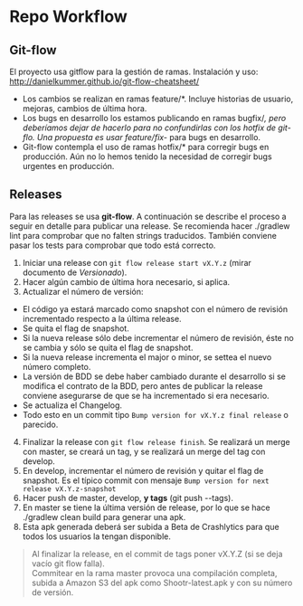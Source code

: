 # Repo Workflow

## Git-flow
El proyecto usa gitflow para la gestión de ramas.
Instalación y uso: http://danielkummer.github.io/git-flow-cheatsheet/

- Los cambios se realizan en ramas feature/*. Incluye historias de usuario, mejoras, cambios de última hora.
- Los bugs en desarrollo los estamos publicando en ramas bugfix/*, pero deberíamos dejar de hacerlo para no confundirlas con los hotfix de git-flo. Una propuesta es usar feature/fix-* para bugs en desarrollo.
- Git-flow contempla el uso de ramas hotfix/* para corregir bugs en producción. Aún no lo hemos tenido la necesidad de corregir bugs urgentes en producción.



## Releases
Para las releases se usa **git-flow**. A continuación se describe el proceso a seguir en detalle para publicar una release.
Se recomienda hacer ./gradlew lint para comprobar que no falten strings traducidos. También conviene pasar los tests para comprobar que todo está correcto.

1. Iniciar una release con `git flow release start vX.Y.z` (mirar documento de *Versionado*).
2. Hacer algún cambio de última hora necesario, si aplica.
3. Actualizar el número de versión:
  - El código ya estará marcado como snapshot con el número de revisión incrementado respecto a la última release.
  - Se quita el flag de snapshot.
  - Si la nueva release sólo debe incrementar el número de revisión, éste no se cambia y sólo se quita el flag de snapshot.
  - Si la nueva release incrementa el major o minor, se settea el nuevo número completo.
  - La versión de BDD se debe haber cambiado durante el desarrollo si se modifica el contrato de la BDD, pero antes de publicar la release conviene asegurarse de que se ha incrementado si era necesario.
  - Se actualiza el Changelog.
  - Todo esto en un commit tipo `Bump version for vX.Y.z final release` o parecido.
4. Finalizar la release con `git flow release finish`. Se realizará un merge con master, se creará un tag, y se realizará un merge del tag con develop.
5. En develop, incrementar el número de revisión y quitar el flag de snapshot. Es el típico commit con mensaje `Bump version for next release vX.Y.z-snapshot`
6. Hacer push de master, develop, **y tags** (git push --tags).
7. En master se tiene la última versión de release, por lo que se hace ./gradlew clean build para generar una apk.
8. Esta apk generada deberá ser subida a Beta de Crashlytics para que todos los usuarios la tengan disponible.

> Al finalizar la release, en el commit de tags poner vX.Y.Z (si se deja vacío git flow falla).  
> Commitear en la rama master provoca una compilación completa, subida a Amazon S3 del apk como Shootr-latest.apk y con su número de versión.